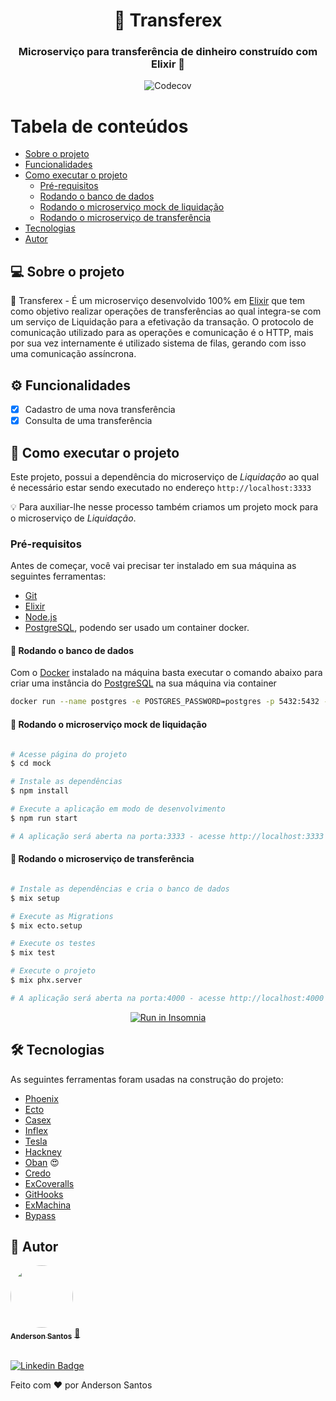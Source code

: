 <h1 align="center">🤑 Transferex</h1>
<h3 align="center">Microserviço para transferência de dinheiro construído com Elixir 💚
</h3>

<p align="center">
  <img alt="Codecov" src="https://img.shields.io/codecov/c/github/zander-br/transferex?style=for-the-badge">
</p>

# Tabela de conteúdos

- [Sobre o projeto](#-sobre-o-projeto)
- [Funcionalidades](#-funcionalidades)
- [Como executar o projeto](#-como-executar-o-projeto)
  - [Pré-requisitos](#pré-requisitos)
  - [Rodando o banco de dados](#user-content--rodando-o-banco-de-dados)
  - [Rodando o microserviço mock de liquidação](#user-content--rodando-o-microserviço-mock-de-liquidação)
  - [Rodando o microserviço de transferência](#user-content--rodando-o-microserviço-de-transferência)
- [Tecnologias](#-tecnologias)
- [Autor](#-autor)

## 💻 Sobre o projeto

🤑 Transferex - É um microserviço desenvolvido 100% em [Elixir](https://elixir-lang.org/) que tem como objetivo realizar operações de transferências ao qual integra-se com um serviço de Liquidação para a efetivação da transação. O protocolo de comunicação utilizado para as operações e comunicação é o HTTP, mais por sua vez internamente é utilizado sistema de filas, gerando com isso uma comunicação assíncrona.

## ⚙️ Funcionalidades

- [x] Cadastro de uma nova transferência
- [x] Consulta de uma transferência

## 🚀 Como executar o projeto

Este projeto, possui a dependência do microserviço de _Liquidação_ ao qual é necessário estar sendo executado no endereço `http://localhost:3333`

💡 Para auxiliar-lhe nesse processo também criamos um projeto mock para o microserviço de _Liquidação_.

### Pré-requisitos

Antes de começar, você vai precisar ter instalado em sua máquina as seguintes ferramentas:

- [Git](https://git-scm.com)
- [Elixir](https://elixir-lang.org/install.html)
- [Node.js](https://nodejs.org/en/)
- [PostgreSQL](https://www.postgresql.org/), podendo ser usado um container docker.

#### 🎲 Rodando o banco de dados

Com o [Docker](https://www.docker.com/) instalado na máquina basta executar o comando abaixo para criar uma instância do [PostgreSQL](https://www.postgresql.org/) na sua máquina via container

```bash
docker run --name postgres -e POSTGRES_PASSWORD=postgres -p 5432:5432 -d postgres
```

#### 🧭 Rodando o microserviço mock de liquidação

```bash

# Acesse página do projeto
$ cd mock

# Instale as dependências
$ npm install

# Execute a aplicação em modo de desenvolvimento
$ npm run start

# A aplicação será aberta na porta:3333 - acesse http://localhost:3333

```

#### 🤑 Rodando o microserviço de transferência

```bash

# Instale as dependências e cria o banco de dados
$ mix setup

# Execute as Migrations
$ mix ecto.setup

# Execute os testes
$ mix test

# Execute o projeto
$ mix phx.server

# A aplicação será aberta na porta:4000 - acesse http://localhost:4000

```

<p align="center">
  <a href="https://github.com/zander-br/transferex/blob/main/insomnia.json" target="_blank"><img src="https://insomnia.rest/images/run.svg" alt="Run in Insomnia"></a>
</p>

## 🛠 Tecnologias

As seguintes ferramentas foram usadas na construção do projeto:

- [Phoenix](https://www.phoenixframework.org/)
- [Ecto](https://hexdocs.pm/ecto/Ecto.html)
- [Casex](https://hexdocs.pm/casex/Casex.html)
- [Inflex](https://hexdocs.pm/inflex/Inflex.html)
- [Tesla](https://hexdocs.pm/tesla/Tesla.html)
- [Hackney](https://github.com/benoitc/hackney)
- [Oban](https://hexdocs.pm/oban/Oban.html) 😍
- [Credo](https://hexdocs.pm/credo/overview.html)
- [ExCoveralls](https://hexdocs.pm/excoveralls/ExCoveralls.html)
- [GitHooks](https://hexdocs.pm/git_hooks/readme.html)
- [ExMachina](https://hexdocs.pm/ex_machina/ExMachina.html)
- [Bypass](https://hexdocs.pm/bypass/Bypass.html)

## 🦸 Autor

<a href="https://github.com/zander-br">
 <img style="border-radius: 50%;" src="https://avatars.githubusercontent.com/u/51419725" width="100px;" alt=""/>
 <br />
 <sub><b>Anderson Santos</b></sub></a> <a href="https://github.com/zander-br" title="Rocketseat">🚀</a>
 <br />
 <br />

[![Linkedin Badge](https://img.shields.io/badge/-Anderson-blue?style=flat-square&logo=Linkedin&logoColor=white&link=https://www.linkedin.com/in/zander-br/)](https://www.linkedin.com/in/zander-br/)

Feito com ❤️ por Anderson Santos

